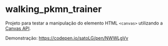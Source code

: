# walking_pkmn_trainer

Projeto para testar a manipulação do elemento HTML `<canvas>` utilizando a [Canvas API](https://developer.mozilla.org/en-US/docs/Web/API/Canvas_API).

Demonstração: https://codepen.io/satoLG/pen/NWWLgVv
